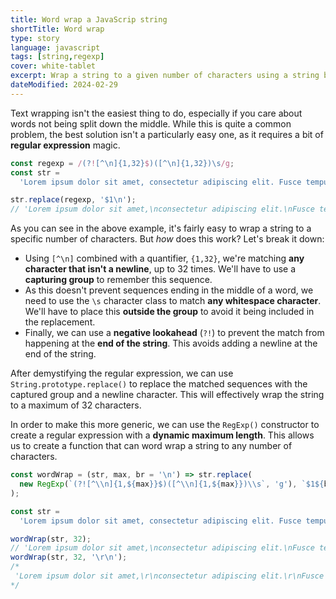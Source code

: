 ```yaml
---
title: Word wrap a JavaScrip string
shortTitle: Word wrap
type: story
language: javascript
tags: [string,regexp]
cover: white-tablet
excerpt: Wrap a string to a given number of characters using a string break character in JavaScript.
dateModified: 2024-02-29
---
```


Text wrapping isn't the easiest thing to do, especially if you care about words not being split down the middle. While this is quite a common problem, the best solution isn't a particularly easy one, as it requires a bit of **regular expression** magic.

```js
const regexp = /(?![^\n]{1,32}$)([^\n]{1,32})\s/g;
const str =
  'Lorem ipsum dolor sit amet, consectetur adipiscing elit. Fusce tempus.';

str.replace(regexp, '$1\n');
// 'Lorem ipsum dolor sit amet,\nconsectetur adipiscing elit.\nFusce tempus.'
```

As you can see in the above example, it's fairly easy to wrap a string to a specific number of characters. But _how_ does this work? Let's break it down:

- Using `[^\n]` combined with a quantifier, `{1,32}`, we're matching **any character that isn't a newline**, up to 32 times. We'll have to use a **capturing group** to remember this sequence.
- As this doesn't prevent sequences ending in the middle of a word, we need to use the `\s` character class to match **any whitespace character**. We'll have to place this **outside the group** to avoid it being included in the replacement.
- Finally, we can use a **negative lookahead** (`?!`) to prevent the match from happening at the **end of the string**. This avoids adding a newline at the end of the string.

After demystifying the regular expression, we can use `String.prototype.replace()` to replace the matched sequences with the captured group and a newline character. This will effectively wrap the string to a maximum of 32 characters.

In order to make this more generic, we can use the `RegExp()` constructor to create a regular expression with a **dynamic maximum length**. This allows us to create a function that can word wrap a string to any number of characters.

```js
const wordWrap = (str, max, br = '\n') => str.replace(
  new RegExp(`(?![^\\n]{1,${max}}$)([^\\n]{1,${max}})\\s`, 'g'), `$1${br}`
);

const str =
  'Lorem ipsum dolor sit amet, consectetur adipiscing elit. Fusce tempus.';

wordWrap(str, 32);
// 'Lorem ipsum dolor sit amet,\nconsectetur adipiscing elit.\nFusce tempus.'
wordWrap(str, 32, '\r\n');
/*
 'Lorem ipsum dolor sit amet,\r\nconsectetur adipiscing elit.\r\nFusce tempus.'
*/
```
